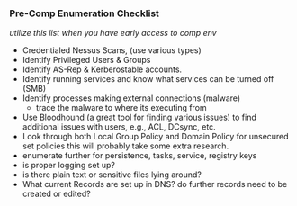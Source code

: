 ### Pre-Comp Enumeration Checklist
*utilize this list when you have early access to comp env* 
- Credentialed Nessus Scans, (use various types)
- Identify Privileged Users & Groups
- Identify AS-Rep & Kerberostable accounts.
- Identify running services and know what services can be turned off (SMB)
- Identify processes making external connections (malware)
	- trace the malware to where its executing from
- Use Bloodhound (a great tool for finding various issues) to find additional issues with users, e.g., ACL, DCsync, etc.
- Look through both Local Group Policy and Domain Policy for unsecured set policies this will probably take some extra research.
- enumerate further for persistence, tasks, service, registry keys 
- is proper logging set up?
- is there plain text or sensitive files lying around?
- What current Records are set up in DNS? do further records need to be created or edited? 
